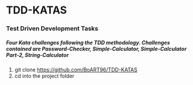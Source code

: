 # TDD-KATAS
### Test Driven Development Tasks

##### Four Kata challenges following the TDD methodology. Challenges contained are Password-Checker, Simple-Calculator, Simple-Calculator Part-2, String-Calculator

1. git clone https://github.com/BoART96/TDD-KATAS
2. cd into the project folder
